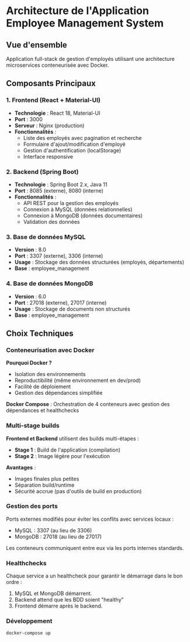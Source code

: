 # Architecture de l'Application Employee Management System

## Vue d'ensemble

Application full-stack de gestion d'employés utilisant une architecture microservices conteneurisée avec Docker.

## Composants Principaux

### 1. Frontend (React + Material-UI)
- **Technologie** : React 18, Material-UI
- **Port** : 3000
- **Serveur** : Nginx (production)
- **Fonctionnalités** :
    - Liste des employés avec pagination et recherche
    - Formulaire d'ajout/modification d'employé
    - Gestion d'authentification (localStorage)
    - Interface responsive

### 2. Backend (Spring Boot)
- **Technologie** : Spring Boot 2.x, Java 11
- **Port** : 8085 (externe), 8080 (interne)
- **Fonctionnalités** :
    - API REST pour la gestion des employés
    - Connexion à MySQL (données relationnelles)
    - Connexion à MongoDB (données documentaires)
    - Validation des données

### 3. Base de données MySQL
- **Version** : 8.0
- **Port** : 3307 (externe), 3306 (interne)
- **Usage** : Stockage des données structurées (employés, départements)
- **Base** : employee_management

### 4. Base de données MongoDB
- **Version** : 6.0
- **Port** : 27018 (externe), 27017 (interne)
- **Usage** : Stockage de documents non structurés
- **Base** : employee_management

## Choix Techniques

### Conteneurisation avec Docker

**Pourquoi Docker ?**
- Isolation des environnements
- Reproductibilité (même environnement en dev/prod)
- Facilité de déploiement
- Gestion des dépendances simplifiée

**Docker Compose** : Orchestration de 4 conteneurs avec gestion des dépendances et healthchecks

### Multi-stage builds

**Frontend et Backend** utilisent des builds multi-étapes :
- **Stage 1** : Build de l'application (compilation)
- **Stage 2** : Image légère pour l'exécution

**Avantages** :
- Images finales plus petites
- Séparation build/runtime
- Sécurité accrue (pas d'outils de build en production)

### Gestion des ports

Ports externes modifiés pour éviter les conflits avec services locaux :
- MySQL : 3307 (au lieu de 3306)
- MongoDB : 27018 (au lieu de 27017)

Les conteneurs communiquent entre eux via les ports internes standards.

### Healthchecks

Chaque service a un healthcheck pour garantir le démarrage dans le bon ordre :
1. MySQL et MongoDB démarrent.
2. Backend attend que les BDD soient "healthy"
3. Frontend démarre après le backend.

### Développement
```bash
docker-compose up